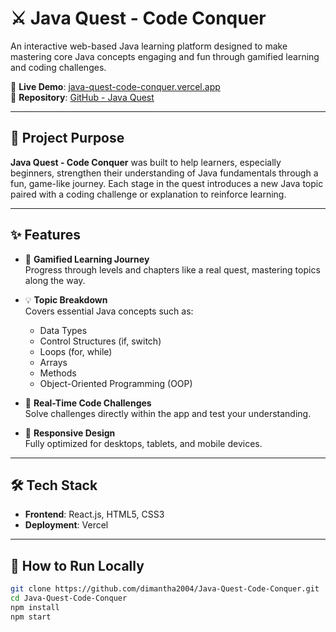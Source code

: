# ⚔️ Java Quest - Code Conquer

An interactive web-based Java learning platform designed to make mastering core Java concepts engaging and fun through gamified learning and coding challenges.

🔗 **Live Demo**: [java-quest-code-conquer.vercel.app](https://java-quest-code-conquer.vercel.app/)  
📁 **Repository**: [GitHub - Java Quest](https://github.com/dimantha2004/Java-Quest-Code-Conquer)

---

## 🎯 Project Purpose

**Java Quest - Code Conquer** was built to help learners, especially beginners, strengthen their understanding of Java fundamentals through a fun, game-like journey. Each stage in the quest introduces a new Java topic paired with a coding challenge or explanation to reinforce learning.

---

## ✨ Features

- 🚀 **Gamified Learning Journey**  
  Progress through levels and chapters like a real quest, mastering topics along the way.

- 💡 **Topic Breakdown**  
  Covers essential Java concepts such as:
  - Data Types
  - Control Structures (if, switch)
  - Loops (for, while)
  - Arrays
  - Methods
  - Object-Oriented Programming (OOP)

- 🎯 **Real-Time Code Challenges**  
  Solve challenges directly within the app and test your understanding.

- 📱 **Responsive Design**  
  Fully optimized for desktops, tablets, and mobile devices.

---

## 🛠️ Tech Stack

- **Frontend**: React.js, HTML5, CSS3
- **Deployment**: Vercel

---

## 📌 How to Run Locally

```bash
git clone https://github.com/dimantha2004/Java-Quest-Code-Conquer.git
cd Java-Quest-Code-Conquer
npm install
npm start
